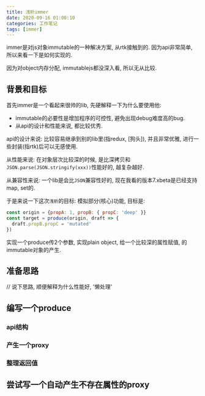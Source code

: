 ```yaml
---
title: 浅析immer
date: 2020-09-16 01:00:10
categories: 工作笔记
tags: [immer]
---
```

immer是对js对象immutable的一种解决方案, 从rtk接触到的. 因为api非常简单, 所以来看一下是如何实现的.

因为对object内存分配, immutablejs都没深入看, 所以无从比较.

<!--more-->

## 背景和目标

首先immer是一个看起来很帅的lib, 先硬解释一下为什么要使用他:

+ immutable的必要性是增加程序的可控性, 避免出现debug难度高的bug.
+ 从api的设计和性能来说, 都比较优秀.

api的设计来说: 比较容易继承到别的lib里(指redux, [狗头]), 并且非常优雅, 进行一些封装(指rtk)后可以无感使用.

从性能来说: 在对象层次比较深的时候, 是比深拷贝和`JSON.parse(JSON.stringify(xxx))`性能好的, 越复杂越好.

从兼容性来说: 一个lib是会比`JSON`兼容性好的, 现在我看的版本7.xbeta是已经支持map, set的.

于是来说一下这次`浅析`的目标: 模拟部分(核心)功能, 目标是:

```js
const origin = {propA: 1, propB: { propC: 'deep' }}
const target = produce(origin, draft => {
  draft.propB.propC = 'mutated'
})
```

实现一个produce传2个参数, 实现plain object, 给一个比较深的属性赋值, 的immutable对象的产生.

## 准备思路

// 说下思路, 顺便解释为什么性能好, '懒处理'

## 编写一个produce

### api结构

### 产生一个proxy

### 整理返回值

## 尝试写一个自动产生不存在属性的proxy